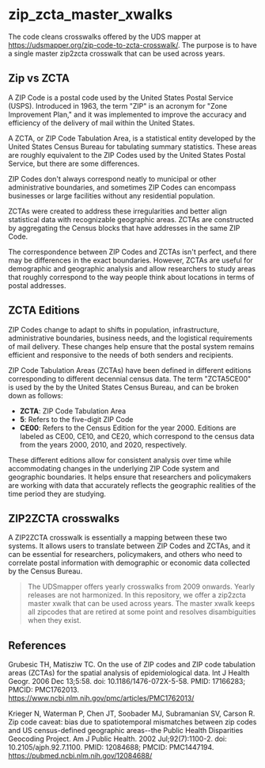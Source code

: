 # zip_zcta_master_xwalks

The code cleans crosswalks offered by the UDS mapper at https://udsmapper.org/zip-code-to-zcta-crosswalk/. The purpose is to have a single master zip2zcta crosswalk that can be used across years.

## Zip vs ZCTA

A ZIP Code is a postal code used by the United States Postal Service (USPS). Introduced in 1963, the term "ZIP" is an acronym for "Zone Improvement Plan," and it was implemented to improve the accuracy and efficiency of the delivery of mail within the United States.

A ZCTA, or ZIP Code Tabulation Area, is a statistical entity developed by the United States Census Bureau for tabulating summary statistics. These areas are roughly equivalent to the ZIP Codes used by the United States Postal Service, but there are some differences.

ZIP Codes don't always correspond neatly to municipal or other administrative boundaries, and sometimes ZIP Codes can encompass businesses or large facilities without any residential population.

ZCTAs were created to address these irregularities and better align statistical data with recognizable geographic areas. ZCTAs are constructed by aggregating the Census blocks that have addresses in the same ZIP Code.

The correspondence between ZIP Codes and ZCTAs isn't perfect, and there may be differences in the exact boundaries. However, ZCTAs are useful for demographic and geographic analysis and allow researchers to study areas that roughly correspond to the way people think about locations in terms of postal addresses.

## ZCTA Editions

ZIP Codes change to adapt to shifts in population, infrastructure, administrative boundaries, business needs, and the logistical requirements of mail delivery. These changes help ensure that the postal system remains efficient and responsive to the needs of both senders and recipients.

ZIP Code Tabulation Areas (ZCTAs) have been defined in different editions corresponding to different decennial census data. The term "ZCTA5CE00" is used by the by the United States Census Bureau, and can be broken down as follows:

* **ZCTA**: ZIP Code Tabulation Area
* **5**: Refers to the five-digit ZIP Code
* **CE00**: Refers to the Census Edition for the year 2000. Editions are labeled as CE00, CE10, and CE20, which correspond to the census data from the years 2000, 2010, and 2020, respectively.

These different editions allow for consistent analysis over time while accommodating changes in the underlying ZIP Code system and geographic boundaries. It helps ensure that researchers and policymakers are working with data that accurately reflects the geographic realities of the time period they are studying.

## ZIP2ZCTA crosswalks

A ZIP2ZCTA crosswalk is essentially a mapping between these two systems. It allows users to translate between ZIP Codes and ZCTAs, and it can be essential for researchers, policymakers, and others who need to correlate postal information with demographic or economic data collected by the Census Bureau.

> The UDSmapper offers yearly crosswalks from 2009 onwards. Yearly releases are not harmonized. In this repository, we offer a zip2zcta master xwalk that can be used across years. The master xwalk keeps all zipcodes that are retired at some point and resolves disambiguities when they exist.

## References

Grubesic TH, Matisziw TC. On the use of ZIP codes and ZIP code tabulation areas (ZCTAs) for the spatial analysis of epidemiological data. Int J Health Geogr. 2006 Dec 13;5:58. doi: 10.1186/1476-072X-5-58. PMID: 17166283; PMCID: PMC1762013.
https://www.ncbi.nlm.nih.gov/pmc/articles/PMC1762013/

Krieger N, Waterman P, Chen JT, Soobader MJ, Subramanian SV, Carson R. Zip code caveat: bias due to spatiotemporal mismatches between zip codes and US census-defined geographic areas--the Public Health Disparities Geocoding Project. Am J Public Health. 2002 Jul;92(7):1100-2. doi: 10.2105/ajph.92.7.1100. PMID: 12084688; PMCID: PMC1447194.
https://pubmed.ncbi.nlm.nih.gov/12084688/

